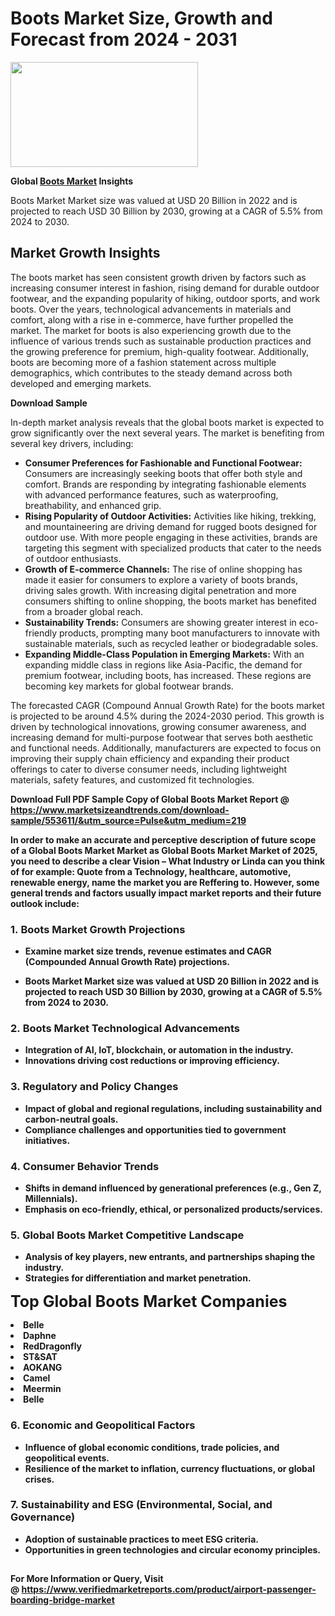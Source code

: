 <H1>Boots Market Size, Growth and Forecast from 2024 - 2031</H1><img class="aligncenter size-medium wp-image-584254" src="https://thirdeyenews.in/wp-content/uploads/2024/09/Global-Market-Research-300x168.jpeg" alt="" width="300" height="168" /><p><strong>Global&nbsp;<a href="https://www.marketsizeandtrends.com/download-sample/553611/&amp;utm_source=Pulse&amp;utm_medium=219">Boots Market</a> Insights</strong></p><p>Boots Market Market size was valued at USD 20 Billion in 2022 and is projected to reach USD 30 Billion by 2030, growing at a CAGR of 5.5% from 2024 to 2030.</p><p><h2>Market Growth Insights</h2> <p>The boots market has seen consistent growth driven by factors such as increasing consumer interest in fashion, rising demand for durable outdoor footwear, and the expanding popularity of hiking, outdoor sports, and work boots. Over the years, technological advancements in materials and comfort, along with a rise in e-commerce, have further propelled the market. The market for boots is also experiencing growth due to the influence of various trends such as sustainable production practices and the growing preference for premium, high-quality footwear. Additionally, boots are becoming more of a fashion statement across multiple demographics, which contributes to the steady demand across both developed and emerging markets.</p> <p><strong>Download Sample</strong></p> <p>In-depth market analysis reveals that the global boots market is expected to grow significantly over the next several years. The market is benefiting from several key drivers, including: <ul> <li><strong>Consumer Preferences for Fashionable and Functional Footwear:</strong> Consumers are increasingly seeking boots that offer both style and comfort. Brands are responding by integrating fashionable elements with advanced performance features, such as waterproofing, breathability, and enhanced grip.</li> <li><strong>Rising Popularity of Outdoor Activities:</strong> Activities like hiking, trekking, and mountaineering are driving demand for rugged boots designed for outdoor use. With more people engaging in these activities, brands are targeting this segment with specialized products that cater to the needs of outdoor enthusiasts.</li> <li><strong>Growth of E-commerce Channels:</strong> The rise of online shopping has made it easier for consumers to explore a variety of boots brands, driving sales growth. With increasing digital penetration and more consumers shifting to online shopping, the boots market has benefited from a broader global reach.</li> <li><strong>Sustainability Trends:</strong> Consumers are showing greater interest in eco-friendly products, prompting many boot manufacturers to innovate with sustainable materials, such as recycled leather or biodegradable soles.</li> <li><strong>Expanding Middle-Class Population in Emerging Markets:</strong> With an expanding middle class in regions like Asia-Pacific, the demand for premium footwear, including boots, has increased. These regions are becoming key markets for global footwear brands.</li> </ul> The forecasted CAGR (Compound Annual Growth Rate) for the boots market is projected to be around 4.5% during the 2024-2030 period. This growth is driven by technological innovations, growing consumer awareness, and increasing demand for multi-purpose footwear that serves both aesthetic and functional needs. Additionally, manufacturers are expected to focus on improving their supply chain efficiency and expanding their product offerings to cater to diverse consumer needs, including lightweight materials, safety features, and customized fit technologies.</p> <p><strong></p><p><span class=""><strong>Download Full PDF Sample Copy of Global Boots Market Report</strong> @ <a href="https://www.marketsizeandtrends.com/download-sample/553611/&amp;utm_source=Pulse&amp;utm_medium=219" target="_blank">https://www.marketsizeandtrends.com/download-sample/553611/&amp;utm_source=Pulse&amp;utm_medium=219</a></span></p><p>In order to make an accurate and perceptive description of future scope of a Global&nbsp;Boots Market Market as Global&nbsp;Boots Market Market of 2025, you need to describe a clear Vision &ndash; What Industry or Linda can you think of for example: Quote from a Technology, healthcare, automotive, renewable energy, name the market you are Reffering to. However, some general trends and factors usually impact market reports and their future outlook include:</p><h3>1.&nbsp;<strong>Boots Market Growth Projections</strong></h3><ul><li>Examine market size trends, revenue estimates and CAGR (Compounded Annual Growth Rate) projections.</li><li><p>Boots Market Market size was valued at USD 20 Billion in 2022 and is projected to reach USD 30 Billion by 2030, growing at a CAGR of 5.5% from 2024 to 2030.</p></li></ul><h3>2.&nbsp;<strong>Boots Market Technological Advancements</strong></h3><ul><li>Integration of AI, IoT, blockchain, or automation in the industry.</li><li>Innovations driving cost reductions or improving efficiency.</li></ul><h3>3.&nbsp;<strong>Regulatory and Policy Changes</strong></h3><ul><li>Impact of global and regional regulations, including sustainability and carbon-neutral goals.</li><li>Compliance challenges and opportunities tied to government initiatives.</li></ul><h3>4.&nbsp;<strong>Consumer Behavior Trends</strong></h3><ul><li>Shifts in demand influenced by generational preferences (e.g., Gen Z, Millennials).</li><li>Emphasis on eco-friendly, ethical, or personalized products/services.</li></ul><h3>5.&nbsp;<strong>Global Boots Market Competitive Landscape</strong></h3><ul><li>Analysis of key players, new entrants, and partnerships shaping the industry.</li><li>Strategies for differentiation and market penetration.</li></ul><p data-pm-slice="1 1 []"><span style="color: inherit; font-family: inherit; font-size: 25px;">Top Global Boots Market Companies</span></p><div class="" data-test-id=""><p><li>Belle</li><li> Daphne</li><li> RedDragonfly</li><li> ST&SAT</li><li> AOKANG</li><li> Camel</li><li> Meermin</li><li> Belle</li></p></div><h3>6.&nbsp;<strong>Economic and Geopolitical Factors</strong></h3><ul><li>Influence of global economic conditions, trade policies, and geopolitical events.</li><li>Resilience of the market to inflation, currency fluctuations, or global crises.</li></ul><h3>7.&nbsp;<strong>Sustainability and ESG (Environmental, Social, and Governance)</strong></h3><ul><li>Adoption of sustainable practices to meet ESG criteria.</li><li>Opportunities in green technologies and circular economy principles.</li></ul><h2><strong style="font-size: 14px;">For More Information or Query, Visit @&nbsp;</strong><a style="background-color: #ffffff; font-size: 14px;" href="https://www.marketsizeandtrends.com/report/boots-market/" target="_blank">https://www.verifiedmarketreports.com/product/airport-passenger-boarding-bridge-market</a></h2>
